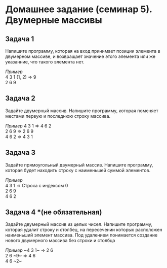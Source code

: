 # Домашнее задание (семинар 5). Двумерные массивы

## Задача 1
Напишите программу, которая на вход принимает позиции элемента в двумерном массиве, и возвращает значение этого элемента или же указанние, что такого элемента нет.

*Пример*  
4 3 1     (1, 2) => 9  
2 6 9

## Задача 2
Задайте двумерный массив. Напишите программу, которая поменяет местами первую и последнюю строку массива. 

*Пример* 
4 3 1  =>  4 6 2  
2 6 9  =>  2 6 9  
4 6 2  =>  4 3 1  

## Задача 3
Задайте прямоугольный двумерный массив. Напишите программу, которая будет находить строку с наименьшей суммой элементов.

*Пример*  
4 3 1  =>  Строка с индексом 0  
2 6 9  
4 6 2  

## Задача 4 *(не обязательная)
Задайте двумерный массив из целых чисел. Напишите программу, которая удалит строку и столбец, на пересечении которых расположен наименьший элемент массива. Под удалением понимается создание нового двумерного массива без строки и столбца

*Пример*
~4 3 1~  => 2 6  
2 6 ~9~  => 4 6  
4 6 ~2~     
